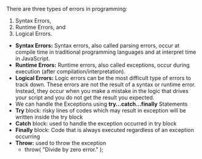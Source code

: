 There are three types of errors in programming:

1. Syntax Errors,
2. Runtime Errors, and
3. Logical Errors.  
- **Syntax Errors:** Syntax errors, also called parsing errors, occur at compile time in traditional programming languages and at interpret time in JavaScript. 
- **Runtime Errors:** Runtime errors, also called exceptions, occur during execution (after compilation/interpretation). 
- **Logical Errors:** Logic errors can be the most difficult type of errors to track down. These errors are not the result of a syntax or runtime error. Instead, they occur when you make a mistake in the logic that drives your script and you do not get the result you expected. 
- We can handle the Exceptions using **try...catch...finally** Statements 
- **Try** block: risky lines of codes which may result in exception will be written inside the try block 
- **Catch** block: used to handle the exception occurred in try block 
- **Finally** block: Code that is always executed regardless of an exception occurring
- **Throw:** used to throw the exception
    - throw( "Divide by zero error." );

